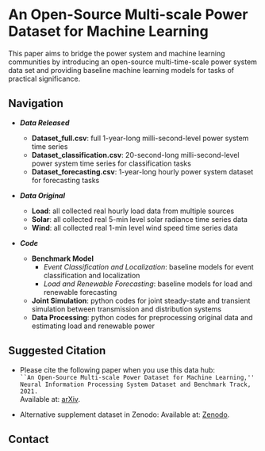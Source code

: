 # An Open-Source Multi-scale Power Dataset for Machine Learning
This paper aims to bridge the power system and machine learning communities by introducing an open-source multi-time-scale power system data set and providing baseline machine learning models for tasks of practical significance.

## Navigation
- ***Data Released***
  -  **Dataset_full.csv**: full 1-year-long milli-second-level power system time series
  -  **Dataset_classification.csv**: 20-second-long milli-second-level power system time series for classification tasks
  -  **Dataset_forecasting.csv**: 1-year-long hourly power system dataset for forecasting tasks
  

- ***Data Original***
  - **Load**: all collected real hourly load data from multiple sources
  - **Solar**: all collected real 5-min level solar radiance time series data
  - **Wind**: all collected real 1-min level wind speed time series data

- ***Code***
  - **Benchmark Model**
    - *Event Classification and Localization*: baseline models for event classification and localization
    - *Load and Renewable Forecasting*: baseline models for load and renewable forecasting
  - **Joint Simulation**: python codes for joint steady-state and transient simulation between transmission and distribution systems
  - **Data Processing**: python codes for preprocessing original data and estimating load and renewable power 

## Suggested Citation
- Please cite the following paper when you use this data hub:  
`
``An Open-Source Multi-scale Power Dataset for Machine Learning,'' Neural Information Processing System Dataset and Benchmark Track, 2021.
`\
Available at: [arXiv](https://arxiv.org/abs/XXXXXXXXXXXXXX).

- Alternative supplement dataset in Zenodo:
Available at: [Zenodo](https://zenodo.org/deposit/5130612#).

## Contact

